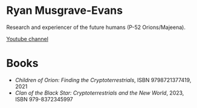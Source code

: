 # Ryan Musgrave-Evans

Research and experiencer of the future humans (P-52 Orions/Majeena).

[Youtube channel](https://www.youtube.com/@ryanmusgrave-evans8736)

# Books

- *Children of Orion: Finding the Cryptoterrestrials*, ISBN 9798721377419, 2021
- *Clan of the Black Star: Cryptoterrestrials and the New World*, 2023,  ISBN 979-8372345997 
